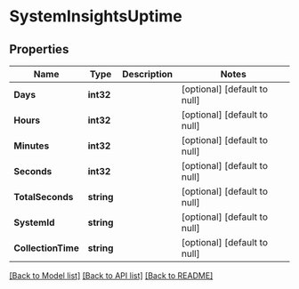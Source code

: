 # SystemInsightsUptime

## Properties
Name | Type | Description | Notes
------------ | ------------- | ------------- | -------------
**Days** | **int32** |  | [optional] [default to null]
**Hours** | **int32** |  | [optional] [default to null]
**Minutes** | **int32** |  | [optional] [default to null]
**Seconds** | **int32** |  | [optional] [default to null]
**TotalSeconds** | **string** |  | [optional] [default to null]
**SystemId** | **string** |  | [optional] [default to null]
**CollectionTime** | **string** |  | [optional] [default to null]

[[Back to Model list]](../README.md#documentation-for-models) [[Back to API list]](../README.md#documentation-for-api-endpoints) [[Back to README]](../README.md)


